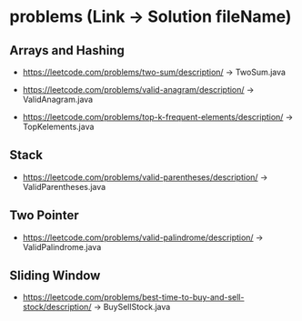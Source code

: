 # problems (Link -> Solution fileName)

## Arrays and Hashing
 - https://leetcode.com/problems/two-sum/description/ -> TwoSum.java

 - https://leetcode.com/problems/valid-anagram/description/ -> ValidAnagram.java
 
 - https://leetcode.com/problems/top-k-frequent-elements/description/  -> TopKelements.java

## Stack
 - https://leetcode.com/problems/valid-parentheses/description/ -> ValidParentheses.java
 
## Two Pointer
 - https://leetcode.com/problems/valid-palindrome/description/ -> ValidPalindrome.java
 
## Sliding Window
 - https://leetcode.com/problems/best-time-to-buy-and-sell-stock/description/ -> BuySellStock.java
